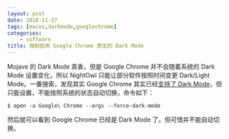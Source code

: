 ```yaml
---
layout: post
date: 2018-11-27
tags: [macos,darkmode,googlechrome]
categories:
    - software
title: 强制启用 Google Chrome 原生的 Dark Mode
---
```


Mojave 的 Dark Mode 真香，但是 Google Chrome 并不会随着系统的 Dark Mode 设置变化，所以 NightOwl 只能让部分软件按照时间变更 Dark/Light Mode。一番搜索，发现其实 Google Chrome 其实已经[支持了 Dark Mode](https://chromium-review.googlesource.com/c/chromium/src/+/1238796)，但只能设置，不能按照系统的状态自动切换，命令如下：

```
$ open -a Google\ Chrome --args --force-dark-mode
```

然后就可以看到 Google Chrome 已经是 Dark Mode 了。但可惜并不能自动切换。

